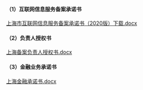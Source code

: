 
#### （1）互联网信息服务备案承诺书

[上海市互联网信息服务备案承诺书（2020版）下载.docx](https://badownload.s3.cn-north-1.jdcloud-oss.com/buchongziliao/shanghai/fuwuchengnuo.docx)

#### （2）负责人授权书

[上海备案负责人授权书.docx](https://badownload.s3.cn-north-1.jdcloud-oss.com/buchongziliao/shanghai/shanghaishouquanshu.docx)

#### （3）金融业务承诺书

[上海金融承诺书.docx](https://badownload.s3.cn-north-1.jdcloud-oss.com/buchongziliao/shanghai/shjrcns.docx)
